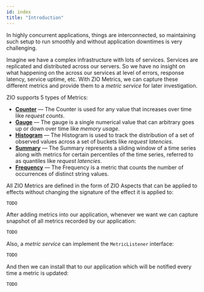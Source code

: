 ```yaml
---
id: index
title: "Introduction"
---
```


In highly concurrent applications, things are interconnected, so maintaining such setup to run smoothly and without application downtimes is very challenging. 

Imagine we have a complex infrastructure with lots of services. Services are replicated and distributed across our servers. So we have no insight on what happening on the across our services at level of errors, response latency, service uptime, etc. With ZIO Metrics, we can capture these different metrics and provide them to a _metric service_ for later investigation.

ZIO supports 5 types of Metrics:

* **[Counter](counter.md)** — The Counter is used for any value that increases over time like _request counts_.
* **[Gauge](gauge.md)** — The gauge is a single numerical value that can arbitrary goes up or down over time like _memory usage_.
* **[Histogram](histogram.md)** — The Histogram is used to track the distribution of a set of observed values across a set of buckets like _request latencies_.
* **[Summary](summary.md)** — The Summary represents a sliding window of a time series along with metrics for certain percentiles of the time series, referred to as quantiles like _request latencies_.
* **[Frequency](setcount.md)** — The Frequency is a metric that counts the number of occurrences of distinct string values.

All ZIO Metrics are defined in the form of ZIO Aspects that can be applied to effects without changing the signature of the effect it is applied to:

```scala
TODO
```

After adding metrics into our application, whenever we want we can capture snapshot of all metrics recorded by our application:

```scala
TODO
```

Also, a _metric service_ can implement the `MetricListener` interface:

```scala
TODO
```

And then we can install that to our application which will be notified every time a metric is updated:

```scala
TODO
```
